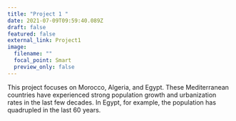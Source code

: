 ```yaml
---
title: "Project 1 "
date: 2021-07-09T09:59:40.089Z
draft: false
featured: false
external_link: Project1
image:
  filename: ""
  focal_point: Smart
  preview_only: false
---
```

<!--StartFragment-->

This project focuses on Morocco, Algeria, and Egypt. These Mediterranean countries have experienced strong population growth and urbanization rates in the last few decades. In Egypt, for example, the population has quadrupled in the last 60 years.

<!--EndFragment-->